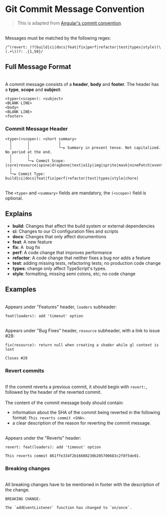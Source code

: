 # Git Commit Message Convention

> This is adapted from [Angular's commit convention](https://github.com/conventional-changelog/conventional-changelog/tree/master/packages/conventional-changelog-angular).

<br />Messages must be matched by the following regex:<br />

```
/^(revert: )?(build|ci|docs|feat|fix|perf|refactor|test|types|style)(\(.+\))?: .{1,50}/
```


## Full Message Format

<br />A commit message consists of a **header**, **body** and **footer**. The header has a **type**, **scope** and **subject**:<br />

```
<type>(<scope>): <subject>
<BLANK LINE>
<body>
<BLANK LINE>
<footer>
```


### Commit Message Header


```
<type>(<scope>): <short summary>
  │       │             │
  │       │             └─⫸ Summary in present tense. Not capitalized. No period at the end.
  │       │
  │       └─⫸ Commit Scope: |core|resource|spine|dragbone|text|a11y|img|sprite|mask|ninePatch|event|miniprogram|
  │                                          
  └─⫸ Commit Type: build|ci|docs|feat|fix|perf|refactor|test|types|style|chore|
```

<br />The `<type>` and `<summary>` fields are mandatory, the `(<scope>)` field is optional.<br />

## Explains


- **build**: Changes that affect the build system or external dependencies
- **ci**: Changes to our CI configuration files and scripts
- **docs**: Changes that only affect documentions
- **feat**: A new feature
- **fix**: A  bug fix
- **perf**: A code change that improves performance
- **refactor**: A code change that neither fixes a bug nor adds a feature
- **test**: adding missing tests, refactoring tests; no production code change
- **types**: change only affect TypeScript's types.
- **style**: formatting, missing semi colons, etc; no code change



## Examples

<br />Appears under "Features" header, `loaders` subheader:<br />

```
feat(loaders): add 'timeout' option
```

<br />Appears under "Bug Fixes" header, `resource` subheader, with a link to issue #28:<br />

```
fix(resource): return null when creating a shader while gl context is lost

Closes #28
```


### Revert commits

<br />If the commit reverts a previous commit, it should begin with `revert:`, followed by the header of the reverted commit.<br />
<br />The content of the commit message body should contain:<br />

- information about the SHA of the commit being reverted in the following format: `This reverts commit <SHA>`.
- a clear description of the reason for reverting the commit message.


<br />Appears under the "Reverts" header:<br />

```
revert: feat(loaders): add 'timeout' option

This reverts commit 861ffe334f2b16608230b205700683c2f8f5de91.
```


### Breaking changes

<br />All breaking changes have to be mentioned in footer with the description of the change.<br />

```
BREAKING CHANGE:

The `addEventListener` function has changed to `on/once`.
```

